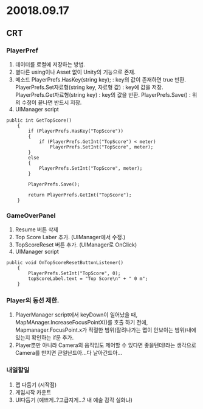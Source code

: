 ﻿# 20018.09.17## CRT### PlayerPref1. 데이터를 로컬에 저장하는 방법.2. 별다른 using이나 Asset 없이 Unity의 기능으로 존재.3. 메소드 PlayerPrefs.HasKey(string key); : key의 값이 존재하면 true 반환. PlayerPrefs.Set자료형(string key, 자료형 값) : key에 값을 저장. PlayerPrefs.Get자료형(string key) : key의 값을 반환. PlayerPrefs.Save() : 위의 수정이 끝나면 반드시 저장.4. UIManager script```public int GetTopScore()	{		if (PlayerPrefs.HasKey("TopScore"))		{			if (PlayerPrefs.GetInt("TopScore") < meter)				PlayerPrefs.SetInt("TopScore", meter);		}		else		{			PlayerPrefs.SetInt("TopScore", meter);		}		PlayerPrefs.Save();		return PlayerPrefs.GetInt("TopScore");	}```### GameOverPanel 1. Resume 버튼 삭제  2. Top Score Laber 추가. (UIManager에서 수정.) 3. TopScoreReset 버튼 추가. (UIManager로 OnClick) 4. UIManager script```public void OnTopScoreResetButtonListener()	{		PlayerPrefs.SetInt("TopScore", 0);		topScoreLabel.text = "Top Score\n" + " 0 m";	}```### Player의 동선 제한.1. PlayerManager script에서 keyDown이 일어났을 때, MapMAnager.IncreaseFocusPointX()를 호출 하기 전에, Mapmanager.FocusPoint.x가 적절한 범위(잘려나가는 맵이 안보이는 범위)내에 있는지 확인하는 if문 추가.2. Player뿐만 아니라 Camera의 움직임도 제어할 수 있다면 좋을텐데!라는 생각으로 Camera를 만지면 큰일난드아...다 날아간드아...### 내일할일1. 맵 다듬기 (시작점)2. 게임시작 카운트3. UI다듬기 (예쁘게..?고급지게...? 내 예술 감각 실화냐)